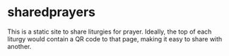 # sharedprayers

This is a static site to share liturgies for prayer. Ideally, the top of each liturgy would contain a QR code to that page, making it easy to share with another. 
